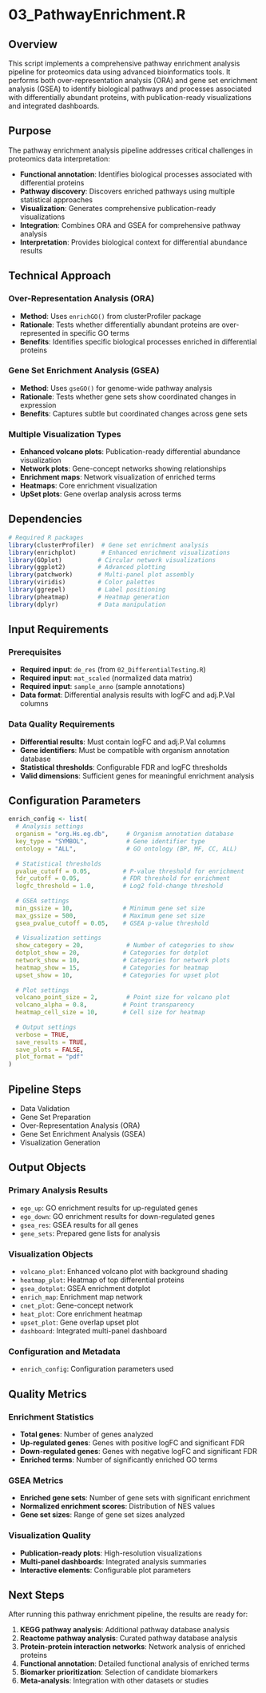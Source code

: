 # 03_PathwayEnrichment.R

## Overview

This script implements a comprehensive pathway enrichment analysis pipeline for proteomics data using advanced bioinformatics tools. It performs both over-representation analysis (ORA) and gene set enrichment analysis (GSEA) to identify biological pathways and processes associated with differentially abundant proteins, with publication-ready visualizations and integrated dashboards.

## Purpose

The pathway enrichment analysis pipeline addresses critical challenges in proteomics data interpretation:
- **Functional annotation**: Identifies biological processes associated with differential proteins
- **Pathway discovery**: Discovers enriched pathways using multiple statistical approaches
- **Visualization**: Generates comprehensive publication-ready visualizations
- **Integration**: Combines ORA and GSEA for comprehensive pathway analysis
- **Interpretation**: Provides biological context for differential abundance results

## Technical Approach

### Over-Representation Analysis (ORA)
- **Method**: Uses `enrichGO()` from clusterProfiler package
- **Rationale**: Tests whether differentially abundant proteins are over-represented in specific GO terms
- **Benefits**: Identifies specific biological processes enriched in differential proteins

### Gene Set Enrichment Analysis (GSEA)
- **Method**: Uses `gseGO()` for genome-wide pathway analysis
- **Rationale**: Tests whether gene sets show coordinated changes in expression
- **Benefits**: Captures subtle but coordinated changes across gene sets

### Multiple Visualization Types
- **Enhanced volcano plots**: Publication-ready differential abundance visualization
- **Network plots**: Gene-concept networks showing relationships
- **Enrichment maps**: Network visualization of enriched terms
- **Heatmaps**: Core enrichment visualization
- **UpSet plots**: Gene overlap analysis across terms

## Dependencies

```r
# Required R packages
library(clusterProfiler)  # Gene set enrichment analysis
library(enrichplot)       # Enhanced enrichment visualizations
library(GOplot)          # Circular network visualizations
library(ggplot2)         # Advanced plotting
library(patchwork)       # Multi-panel plot assembly
library(viridis)         # Color palettes
library(ggrepel)         # Label positioning
library(pheatmap)        # Heatmap generation
library(dplyr)           # Data manipulation
```

## Input Requirements

### Prerequisites
- **Required input**: `de_res` (from `02_DifferentialTesting.R`)
- **Required input**: `mat_scaled` (normalized data matrix)
- **Required input**: `sample_anno` (sample annotations)
- **Data format**: Differential analysis results with logFC and adj.P.Val columns

### Data Quality Requirements
- **Differential results**: Must contain logFC and adj.P.Val columns
- **Gene identifiers**: Must be compatible with organism annotation database
- **Statistical thresholds**: Configurable FDR and logFC thresholds
- **Valid dimensions**: Sufficient genes for meaningful enrichment analysis

## Configuration Parameters

```r
enrich_config <- list(
  # Analysis settings
  organism = "org.Hs.eg.db",     # Organism annotation database
  key_type = "SYMBOL",           # Gene identifier type
  ontology = "ALL",              # GO ontology (BP, MF, CC, ALL)
  
  # Statistical thresholds
  pvalue_cutoff = 0.05,         # P-value threshold for enrichment
  fdr_cutoff = 0.05,            # FDR threshold for enrichment
  logfc_threshold = 1.0,        # Log2 fold-change threshold
  
  # GSEA settings
  min_gssize = 10,              # Minimum gene set size
  max_gssize = 500,             # Maximum gene set size
  gsea_pvalue_cutoff = 0.05,    # GSEA p-value threshold
  
  # Visualization settings
  show_category = 20,            # Number of categories to show
  dotplot_show = 20,            # Categories for dotplot
  network_show = 10,            # Categories for network plots
  heatmap_show = 15,            # Categories for heatmap
  upset_show = 10,              # Categories for upset plot
  
  # Plot settings
  volcano_point_size = 2,        # Point size for volcano plot
  volcano_alpha = 0.8,          # Point transparency
  heatmap_cell_size = 10,       # Cell size for heatmap
  
  # Output settings
  verbose = TRUE,
  save_results = TRUE,
  save_plots = FALSE,
  plot_format = "pdf"
)
```

## Pipeline Steps

 - Data Validation
 - Gene Set Preparation
 - Over-Representation Analysis (ORA)
 - Gene Set Enrichment Analysis (GSEA)
 - Visualization Generation

## Output Objects

### Primary Analysis Results
- `ego_up`: GO enrichment results for up-regulated genes
- `ego_down`: GO enrichment results for down-regulated genes
- `gsea_res`: GSEA results for all genes
- `gene_sets`: Prepared gene lists for analysis

### Visualization Objects
- `volcano_plot`: Enhanced volcano plot with background shading
- `heatmap_plot`: Heatmap of top differential proteins
- `gsea_dotplot`: GSEA enrichment dotplot
- `enrich_map`: Enrichment map network
- `cnet_plot`: Gene-concept network
- `heat_plot`: Core enrichment heatmap
- `upset_plot`: Gene overlap upset plot
- `dashboard`: Integrated multi-panel dashboard

### Configuration and Metadata
- `enrich_config`: Configuration parameters used

## Quality Metrics

### Enrichment Statistics
- **Total genes**: Number of genes analyzed
- **Up-regulated genes**: Genes with positive logFC and significant FDR
- **Down-regulated genes**: Genes with negative logFC and significant FDR
- **Enriched terms**: Number of significantly enriched GO terms

### GSEA Metrics
- **Enriched gene sets**: Number of gene sets with significant enrichment
- **Normalized enrichment scores**: Distribution of NES values
- **Gene set sizes**: Range of gene set sizes analyzed

### Visualization Quality
- **Publication-ready plots**: High-resolution visualizations
- **Multi-panel dashboards**: Integrated analysis summaries
- **Interactive elements**: Configurable plot parameters

## Next Steps

After running this pathway enrichment pipeline, the results are ready for:

1. **KEGG pathway analysis**: Additional pathway database analysis
2. **Reactome pathway analysis**: Curated pathway database analysis
3. **Protein-protein interaction networks**: Network analysis of enriched proteins
4. **Functional annotation**: Detailed functional analysis of enriched terms
5. **Biomarker prioritization**: Selection of candidate biomarkers
6. **Meta-analysis**: Integration with other datasets or studies
